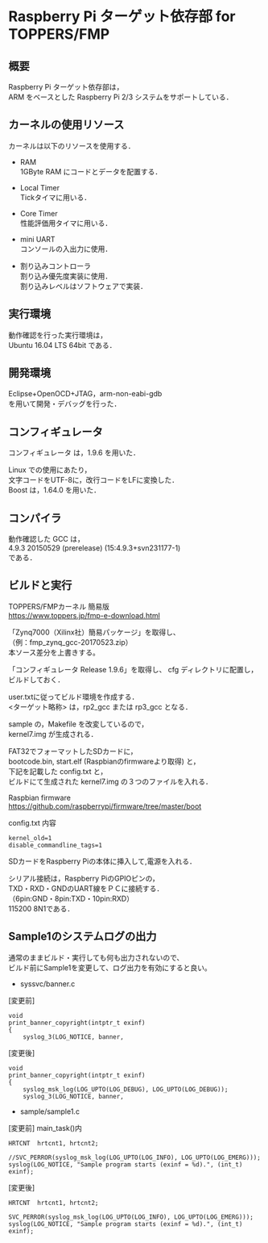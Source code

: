 Raspberry Pi ターゲット依存部 for TOPPERS/FMP
=============================================

概要
----

Raspberry Pi ターゲット依存部は，  
ARM をベースとした Raspberry Pi 2/3 システムをサポートしている．  

カーネルの使用リソース
----------------------

カーネルは以下のリソースを使用する．  

* RAM  
1GByte RAM にコードとデータを配置する．  
 
* Local Timer  
Tickタイマに用いる．  
     
* Core Timer  
性能評価用タイマに用いる．  
     
* mini UART  
コンソールの入出力に使用．  

* 割り込みコントローラ  
割り込み優先度実装に使用．  
割り込みレベルはソフトウェアで実装．

実行環境
--------

動作確認を行った実行環境は，  
Ubuntu 16.04 LTS 64bit である．

開発環境
--------

Eclipse+OpenOCD+JTAG，arm-non-eabi-gdb  
を用いて開発・デバッグを行った．

コンフィギュレータ
------------------

コンフィギュレータ は，1.9.6 を用いた．

Linux での使用にあたり，  
文字コードをUTF-8に，改行コードをLFに変換した．  
Boost は，1.64.0 を用いた．

コンパイラ
----------

動作確認した GCC は，  
4.9.3 20150529 (prerelease) (15:4.9.3+svn231177-1)  
である．

ビルドと実行
------------

TOPPERS/FMPカーネル 簡易版  
https://www.toppers.jp/fmp-e-download.html

「Zynq7000（Xilinx社）簡易パッケージ」を取得し、  
（例：fmp_zynq_gcc-20170523.zip）  
本ソース差分を上書きする。

「コンフィギュレータ Release 1.9.6」を取得し、
cfg ディレクトリに配置し，ビルドしておく．

user.txtに従ってビルド環境を作成する．  
<ターゲット略称> は，rp2_gcc または rp3_gcc となる．

sample の，Makefile を改変しているので，  
kernel7.img が生成される．

FAT32でフォーマットしたSDカードに，  
bootcode.bin, start.elf (Raspbianのfirmwareより取得) と，  
下記を記載した config.txt と，  
ビルドにて生成された kernel7.img の３つのファイルを入れる．

Raspbian firmware  
https://github.com/raspberrypi/firmware/tree/master/boot

config.txt 内容

    kernel_old=1
    disable_commandline_tags=1

SDカードをRaspberry Piの本体に挿入して,電源を入れる．

シリアル接続は，Raspberry PiのGPIOピンの，  
TXD・RXD・GNDのUART線をＰＣに接続する．  
（6pin:GND・8pin:TXD・10pin:RXD）  
115200 8N1である．

Sample1のシステムログの出力
---------------------------

通常のままビルド・実行しても何も出力されないので、  
ビルド前にSample1を変更して、ログ出力を有効にすると良い。

* syssvc/banner.c

[変更前]

    void
    print_banner_copyright(intptr_t exinf)
    {
        syslog_3(LOG_NOTICE, banner,  

[変更後]

    void
    print_banner_copyright(intptr_t exinf)
    {
        syslog_msk_log(LOG_UPTO(LOG_DEBUG), LOG_UPTO(LOG_DEBUG));  
        syslog_3(LOG_NOTICE, banner,  

* sample/sample1.c

[変更前] main_task()内

    HRTCNT	hrtcnt1, hrtcnt2;

    //SVC_PERROR(syslog_msk_log(LOG_UPTO(LOG_INFO), LOG_UPTO(LOG_EMERG)));
    syslog(LOG_NOTICE, "Sample program starts (exinf = %d).", (int_t) exinf);

[変更後]

    HRTCNT	hrtcnt1, hrtcnt2;

    SVC_PERROR(syslog_msk_log(LOG_UPTO(LOG_INFO), LOG_UPTO(LOG_EMERG)));
    syslog(LOG_NOTICE, "Sample program starts (exinf = %d).", (int_t) exinf);

